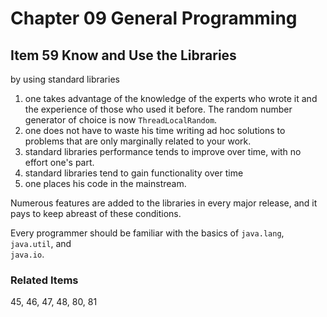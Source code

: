 # Chapter 09 General Programming

## Item 59 Know and Use the Libraries

by using standard libraries
<ol>
    <li>one takes advantage of the knowledge of the experts who wrote it and the experience of
those who used it before. The random number generator of choice is now <code>ThreadLocalRandom</code>. </li>
    <li>one does not have to waste his time writing ad hoc solutions to problems that are only marginally related to your work.</li>
    <li>standard libraries performance tends to improve over time, with no effort one's part.</li>
    <li>standard libraries tend to gain functionality over time</li>
    <li>one places his code in the mainstream.</li>
</ol>

Numerous features are added to the libraries in every major release, and it pays to keep abreast of these conditions.

Every programmer should be familiar with the basics of <code>java.lang</code>, <code>java.util</code>, and <code>
java.io</code>.

### Related Items

45, 46, 47, 48, 80, 81